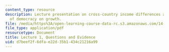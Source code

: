 ```yaml
---
content_type: resource
description: Lecture presentation on cross-country income differences and the effects
  of democracy on growth.
file: /media/https%3A/open-learning-course-data-rc.s3.amazonaws.com/14-452-economic-growth-fall-2016/d7beef2f6dfae22d35b1434c21216a99_MIT14_452F16_Lec1.pdf
file_type: application/pdf
resourcetype: Document
title: Lecture 1, Questions and Evidence
uid: d7beef2f-6dfa-e22d-35b1-434c21216a99
---
```

